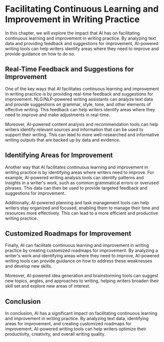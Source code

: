 Facilitating Continuous Learning and Improvement in Writing Practice
=====================================================================================================================

In this chapter, we will explore the impact that AI has on facilitating continuous learning and improvement in writing practice. By analyzing text data and providing feedback and suggestions for improvement, AI-powered writing tools can help writers identify areas where they need to improve and provide guidance on how to do so.

Real-Time Feedback and Suggestions for Improvement
--------------------------------------------------

One of the key ways that AI facilitates continuous learning and improvement in writing practice is by providing real-time feedback and suggestions for improvement. NLG/NLP-powered writing assistants can analyze text data and provide suggestions on grammar, style, tone, and other elements of effective writing. This feedback can help writers identify areas where they need to improve and make adjustments in real-time.

Moreover, AI-powered content analysis and recommendation tools can help writers identify relevant sources and information that can be used to support their writing. This can lead to more well-researched and informative writing outputs that are backed up by data and evidence.

Identifying Areas for Improvement
---------------------------------

Another way that AI facilitates continuous learning and improvement in writing practice is by identifying areas where writers need to improve. For example, AI-powered writing analysis tools can identify patterns and insights in a writer's work, such as common grammatical errors or overused phrases. This data can then be used to provide targeted feedback and suggestions for improvement.

Additionally, AI-powered planning and task management tools can help writers stay organized and focused, enabling them to manage their time and resources more effectively. This can lead to a more efficient and productive writing practice.

Customized Roadmaps for Improvement
-----------------------------------

Finally, AI can facilitate continuous learning and improvement in writing practice by creating customized roadmaps for improvement. By analyzing a writer's work and identifying areas where they need to improve, AI-powered writing tools can provide guidance on how to address these weaknesses and develop new skills.

Moreover, AI-powered idea generation and brainstorming tools can suggest new topics, angles, and approaches to writing, helping writers broaden their skill set and explore new areas of interest.

Conclusion
----------

In conclusion, AI has a significant impact on facilitating continuous learning and improvement in writing practice. By analyzing text data, identifying areas for improvement, and creating customized roadmaps for improvement, AI-powered writing tools can help writers optimize their productivity, creativity, and overall writing quality.
